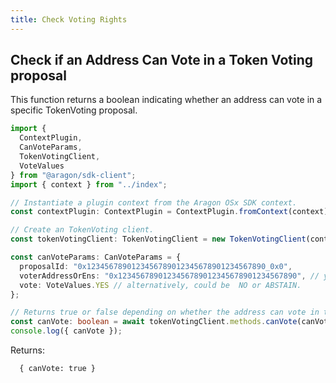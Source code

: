 ```yaml
---
title: Check Voting Rights
---
```


## Check if an Address Can Vote in a Token Voting proposal

This function returns a boolean indicating whether an address can vote in a specific TokenVoting proposal.

```ts
import {
  ContextPlugin,
  CanVoteParams,
  TokenVotingClient,
  VoteValues
} from "@aragon/sdk-client";
import { context } from "../index";

// Instantiate a plugin context from the Aragon OSx SDK context.
const contextPlugin: ContextPlugin = ContextPlugin.fromContext(context);

// Create an TokenVoting client.
const tokenVotingClient: TokenVotingClient = new TokenVotingClient(contextPlugin);

const canVoteParams: CanVoteParams = {
  proposalId: "0x1234567890123456789012345678901234567890_0x0",
  voterAddressOrEns: "0x1234567890123456789012345678901234567890", // your-plugin.plugin.dao.eth
  vote: VoteValues.YES // alternatively, could be  NO or ABSTAIN.
};

// Returns true or false depending on whether the address can vote in the specific proposal.
const canVote: boolean = await tokenVotingClient.methods.canVote(canVoteParams);
console.log({ canVote });
```


Returns:

```
  { canVote: true }
```